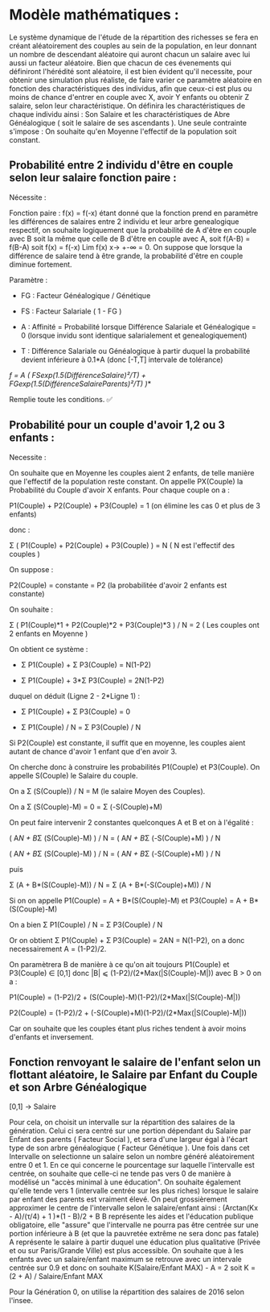 # Modèle mathématiques :

Le système dynamique de l'étude de la répartition des richesses se fera en créant aléatoirement des couples au sein de la population, en leur donnant un nombre de descendant aléatoire qui auront chacun un salaire avec lui aussi un facteur aléatoire. Bien que chacun de ces évenements qui définiront l'hérédité sont aléatoire, il est bien évident qu'il necessite, pour obtenir une simulation plus réaliste, de faire varier ce paramètre aléatoire en fonction des charactéristiques des individus, afin que ceux-ci est plus ou moins de chance d'entrer en couple avec X, avoir Y enfants ou obtenir Z salaire, selon leur charactéristique. On définira les charactéristiques de chaque individu ainsi : Son Salaire et les charactéristiques de Abre Généalogique ( soit le salaire de ses ascendants ). Une seule contrainte s'impose : On souhaite qu'en Moyenne l'effectif de la population soit constant.

## Probabilité entre 2 individu d'être en couple selon leur salaire fonction paire :

Nécessite :

Fonction paire : f(x) = f(-x) étant donné que la fonction prend en paramètre les différences de salaires entre 2 individu et leur arbre genealogique respectif, on souhaite logiquement que la probabilité de A d'être en couple avec B soit la même que celle de B d'être en couple avec A, soit f(A-B) = f(B-A) soit f(x) = f(-x)
Lim f(x) x-> +-∞ = 0. On suppose que lorsque la différence de salaire tend à être grande, la probabilité d'être en couple diminue fortement.

Paramètre :

- FG : Facteur Généalogique / Génétique

- FS : Facteur Salariale ( 1 - FG )

- A : Affinité = Probabilité lorsque Différence Salariale et Généalogique = 0 (lorsque invidu sont identique salarialement et genealogiquement)

- T : Différence Salariale ou Généalogique à partir duquel la probabilité devient inférieure à 0.1*A (donc [-T,T] intervale de tolérance)

**f = A *( FS*exp(1.5*(DifférenceSalaire)²/T) + FG*exp(1.5*(DifférenceSalaireParents)²/T) )**

Remplie toute les conditions. ✅


## Probabilité pour un couple d'avoir 1,2 ou 3 enfants :

Necessite :

On souhaite que en Moyenne les couples aient 2 enfants, de telle manière que l'effectif de la population reste constant.
On appelle PX(Couple) la Probabilité du Couple d'avoir X enfants.
Pour chaque couple on a :

P1(Couple) + P2(Couple) + P3(Couple) = 1 (on élimine les cas 0 et plus de 3 enfants)

donc :

Σ ( P1(Couple) + P2(Couple) + P3(Couple) ) = N ( N est l'effectif des couples )

On suppose : 

P2(Couple) = constante = P2 (la probabilitée d'avoir 2 enfants est constante)

On souhaite : 

Σ ( P1(Couple)*1 + P2(Couple)*2 + P3(Couple)*3 ) / N = 2 ( Les couples ont 2 enfants en Moyenne )

On obtient ce système :

- Σ P1(Couple) + Σ P3(Couple) = N(1-P2)

- Σ P1(Couple) + 3*Σ P3(Couple) = 2N(1-P2)

duquel on déduit (Ligne 2 - 2*Ligne 1) :

- Σ P1(Couple) + Σ P3(Couple) = 0

- Σ P1(Couple) / N = Σ P3(Couple) / N

Si P2(Couple) est constante, il suffit que en moyenne, les couples aient autant de chance d'avoir 1 enfant que d'en avoir 3.

On cherche donc à construire les probabilités P1(Couple) et P3(Couple). On appelle S(Couple) le Salaire du couple.

On a Σ (S(Couple)) / N  = M (le salaire Moyen des Couples).

On a Σ (S(Couple)-M) = 0 = Σ (-S(Couple)+M)

On peut faire intervenir 2 constantes quelconques A et B et on à l'égalité :

( A*N + B*Σ (S(Couple)-M) ) / N = ( A*N + B*Σ (-S(Couple)+M) ) / N

( A*N + B*Σ (S(Couple)-M) ) / N = ( A*N + B*Σ (-S(Couple)+M) ) / N

puis

Σ (A + B*(S(Couple)-M)) / N = Σ (A + B*(-S(Couple)+M)) / N

Si on on appelle P1(Couple) = A + B*(S(Couple)-M) et P3(Couple) = A + B*(S(Couple)-M)

On a bien Σ P1(Couple) / N = Σ P3(Couple) / N

Or on obtient Σ P1(Couple) + Σ P3(Couple) = 2AN  = N(1-P2), on a donc necessairement A = (1-P2)/2.

On paramètrera B de manière à ce qu'on ait toujours P1(Couple) et P3(Couple) ∈ [0,1] donc |B| ⩽ (1-P2)/(2*Max(|S(Couple)-M|))
avec B > 0 on a :

P1(Couple) = (1-P2)/2 + (S(Couple)-M)(1-P2)/(2*Max(|S(Couple)-M|))

P2(Couple) = (1-P2)/2 + (-S(Couple)+M)(1-P2)/(2*Max(|S(Couple)-M|))

Car on souhaite que les couples étant plus riches tendent à avoir moins d'enfants et inversement.




## Fonction renvoyant le salaire de l'enfant selon un flottant aléatoire, le Salaire par Enfant du Couple et son Arbre Généalogique

[0,1] -> Salaire

Pour cela, on choisit un intervalle sur la répartition des salaires de la génération. Celui ci sera centré sur une portion dépendant du Salaire par Enfant des parents ( Facteur Social ), et sera d'une largeur égal à l'écart type de son arbre généalogique ( Facteur Génétique ). Une fois dans cet Intervalle on selectionne un salaire selon un nombre généré aléatoirement entre 0 et 1.
En ce qui concerne le pourcentage sur laquelle l'intervalle est centrée, on souhaite que celle-ci ne tende pas vers 0 de manière à modélisé un "accès minimal à une éducation". On souhaite également qu'elle tende vers 1 (intervalle centrée sur les plus riches) lorsque le salaire par enfant des parents est vraiment élevé.
On peut grossièrement approximer le centre de l'intervalle selon le salaire/enfant ainsi : (Arctan(Kx - A)/(τ/4) + 1 )*(1 - B)/2 + B
B représente les aides et l'éducation publique obligatoire, elle "assure" que l'intervalle ne pourra pas être centrée sur une portion inférieure à B (et que la pauvretée extrême ne sera donc pas fatale)
A représente le salaire à partir duquel une éducation plus qualitative (Privée et ou sur Paris/Grande Ville) est plus accessible.
On souhaite que à les enfants avec un salaire/enfant maximum se retrouve avec un intervale centrée sur 0.9 et donc on souhaite K(Salaire/Enfant MAX) - A = 2 soit K = (2 + A) / Salaire/Enfant MAX

Pour la Génération 0, on utilise la répartition des salaires de 2016 selon l'insee.
